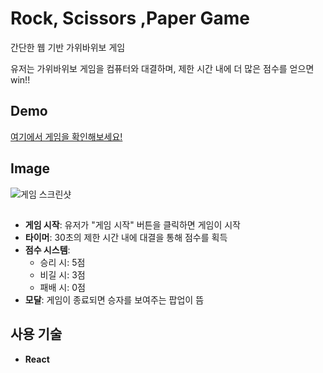 # Rock, Scissors ,Paper Game

간단한 웹 기반 가위바위보 게임

유저는 가위바위보 게임을 컴퓨터와 대결하며, 제한 시간 내에 더 많은 점수를 얻으면 win!! 

## Demo
[여기에서 게임을 확인해보세요!](https://main.dezfdrpsyguf0.amplifyapp.com/)

## Image
![게임 스크린샷](#)

## 
- **게임 시작**: 유저가 "게임 시작" 버튼을 클릭하면 게임이 시작
- **타이머**: 30초의 제한 시간 내에 대결을 통해 점수를 획득
- **점수 시스템**:
  - 승리 시: 5점
  - 비길 시: 3점
  - 패배 시: 0점
- **모달**: 게임이 종료되면 승자를 보여주는 팝업이 뜸

## 사용 기술
- **React**
  
